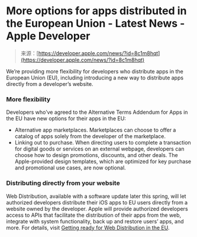 <!--yml
category: 未分类
date: 2024-05-27 14:52:27
-->

# More options for apps distributed in the European Union - Latest News - Apple Developer

> 来源：[https://developer.apple.com/news/?id=8c1m8hqt](https://developer.apple.com/news/?id=8c1m8hqt)

We’re providing more flexibility for developers who distribute apps in the European Union (EU), including introducing a new way to distribute apps directly from a developer’s website.

### More flexibility

Developers who’ve agreed to the Alternative Terms Addendum for Apps in the EU have new options for their apps in the EU:

*   Alternative app marketplaces. Marketplaces can choose to offer a catalog of apps solely from the developer of the marketplace.
*   Linking out to purchase. When directing users to complete a transaction for digital goods or services on an external webpage, developers can choose how to design promotions, discounts, and other deals. The Apple-provided design templates, which are optimized for key purchase and promotional use cases, are now optional.

### Distributing directly from your website

Web Distribution, available with a software update later this spring, will let authorized developers distribute their iOS apps to EU users directly from a website owned by the developer. Apple will provide authorized developers access to APIs that facilitate the distribution of their apps from the web, integrate with system functionality, back up and restore users’ apps, and more. For details, visit [Getting ready for Web Distribution in the EU](https://developer.apple.com/support/web-distribution-eu/).